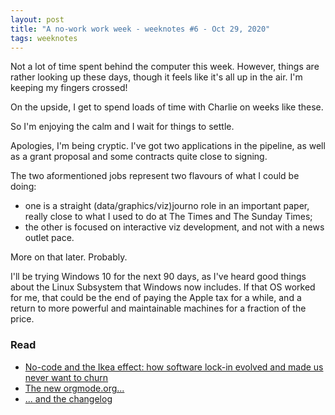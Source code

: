 ```yaml
---
layout: post
title: "A no-work work week - weeknotes #6 - Oct 29, 2020"
tags: weeknotes
---
```


Not a lot of time spent behind the computer this week. However, things are rather looking up these days, though it feels like it's all up in the air. I'm keeping my fingers crossed!

On the upside, I get to spend loads of time with Charlie on weeks like these.

So I'm enjoying the calm and I wait for things to settle. 

Apologies, I'm being cryptic. I've got two applications in the pipeline, as well as a grant proposal and some contracts quite close to signing.

The two aformentioned jobs represent two flavours of what I could be doing:
* one is a straight (data/graphics/viz)journo role in an important paper, really close to what I used to do at The Times and The Sunday Times;
* the other is focused on interactive viz development, and not with a news outlet pace. 

More on that later. Probably.

I'll be trying Windows 10 for the next 90 days, as I've heard good things about the Linux Subsystem that Windows now includes. If that OS worked for me, that could be the end of paying the Apple tax for a while, and a return to more powerful and maintainable machines for a fraction of the price.

### Read
* [No-code and the Ikea effect: how software lock-in evolved and made us never want to churn](https://capiche.com/e/software-lockin)
* [The new orgmode.org...](https://orgmode.org/)
* [... and the changelog](https://orgmode.org/Changes.html)
